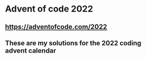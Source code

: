 # Advent of code 2022
## https://adventofcode.com/2022

## These are my solutions for the 2022 coding advent calendar
